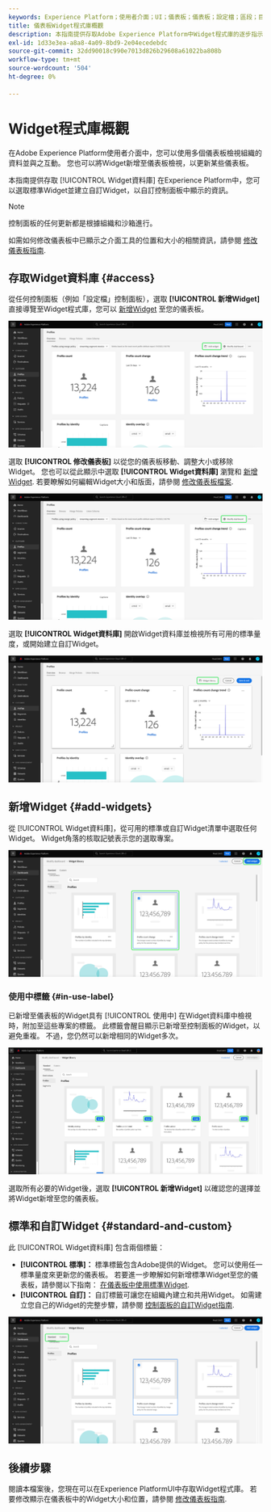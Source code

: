```yaml
---
keywords: Experience Platform；使用者介面；UI；儀表板；儀表板；設定檔；區段；目的地；授權使用情況
title: 儀表板Widget程式庫概觀
description: 本指南提供存取Adobe Experience Platform中Widget程式庫的逐步指示。
exl-id: 1d33e3ea-a8a8-4a09-8bd9-2e04ecedebdc
source-git-commit: 32dd90018c990e7013d826b29608a61022ba808b
workflow-type: tm+mt
source-wordcount: '504'
ht-degree: 0%

---
```


# Widget程式庫概觀

在Adobe Experience Platform使用者介面中，您可以使用多個儀表板檢視組織的資料並與之互動。 您也可以將Widget新增至儀表板檢視，以更新某些儀表板。

本指南提供存取 [!UICONTROL Widget資料庫] 在Experience Platform中，您可以選取標準Widget並建立自訂Widget，以自訂控制面板中顯示的資訊。

>[!NOTE]
>
>控制面板的任何更新都是根據組織和沙箱進行。

如需如何修改儀表板中已顯示之介面工具的位置和大小的相關資訊，請參閱 [修改儀表板指南](modify.md).

## 存取Widget資料庫 {#access}

從任何控制面板（例如「設定檔」控制面板），選取 **[!UICONTROL 新增Widget]** 直接導覽至Widget程式庫，您可以 [新增Widget](#add-widgets) 至您的儀表板。

![設定檔儀表板概覽標籤，其中的「新增Widget」按鈕突出顯示。](../images/customization/profiles-overview-add-widget.png)

選取 **[!UICONTROL 修改儀表板]** 以從您的儀表板移動、調整大小或移除Widget。 您也可以從此顯示中選取 **[!UICONTROL Widget資料庫]** 瀏覽和 [新增Widget](#add-widgets). 若要瞭解如何編輯Widget大小和版面，請參閱 [修改儀表板檔案](./modify.md).

![「設定檔」儀表板總覽中會反白顯示「修改」儀表板。](../images/customization/modify-dashboard.png)

選取 **[!UICONTROL Widget資料庫]** 開啟Widget資料庫並檢視所有可用的標準量度，或開始建立自訂Widget。

![修改儀表板檢視，並反白顯示Widget資料庫。](../images/customization/widget-library-button.png)

## 新增Widget {#add-widgets}

從 [!UICONTROL Widget資料庫]，從可用的標準或自訂Widget清單中選取任何Widget。 Widget角落的核取記號表示您的選取專案。

![具有已選取Widget和核取記號的Widget程式庫會反白顯示。](../images/customization/confirm-selected-widget-to-add.png)

### 使用中標籤 {#in-use-label}

已新增至儀表板的Widget具有 [!UICONTROL 使用中] 在Widget資料庫中檢視時，附加至這些專案的標籤。 此標籤會醒目顯示已新增至控制面板的Widget，以避免重複。 不過，您仍然可以新增相同的Widget多次。

![反白顯示使用中標籤的Widget程式庫。](../images/customization/in-use-label.png)

選取所有必要的Widget後，選取 **[!UICONTROL 新增Widget]** 以確認您的選擇並將Widget新增至您的儀表板。

## 標準和自訂Widget {#standard-and-custom}

此 [!UICONTROL Widget資料庫] 包含兩個標籤：

* **[!UICONTROL 標準]：** 標準標籤包含Adobe提供的Widget。 您可以使用任一標準量度來更新您的儀表板。 若要進一步瞭解如何新增標準Widget至您的儀表板，請參閱以下指南： [在儀表板中使用標準Widget](standard-widgets.md).
* **[!UICONTROL 自訂]：** 自訂標籤可讓您在組織內建立和共用Widget。 如需建立您自己的Widget的完整步驟，請參閱 [控制面板的自訂Widget指南](custom-widgets.md).

![反白顯示標準和自訂標籤的Widget資料庫。](../images/customization/widget-library.png)

## 後續步驟

閱讀本檔案後，您現在可以在Experience PlatformUI中存取Widget程式庫。 若要修改顯示在儀表板中的Widget大小和位置，請參閱 [修改儀表板指南](modify.md).
